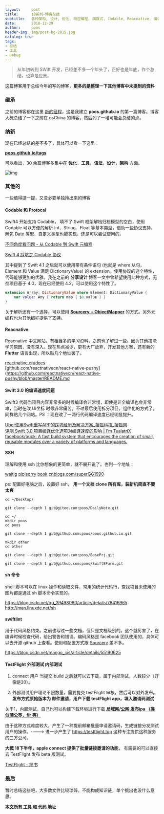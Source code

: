 ```yaml
---
layout:     post
title:      18系列-博客总结
subtitle:   各种架构, 设计, 优化, 响应编程, 函数式, Codable, Reacnative, 编译速度, SSH, sh 命令, swiftlint, TestFlight
date:       2018-12-29
author:     poos
header-img: img/post-bg-2015.jpg
catalog: true
tags:
- 总结
- 工具
- Debug
---
```


>  从年初转到 SWift 开发，已经差不多一个年头了，正好也是年底，作个总结，也算是应景。

这篇博客用于总结今年的写的博客，**更多的是整理一下其他博客中未提到的资料**

### 继承

之前的博客都在这里 [新的征程](https://poos.github.io/2018/06/06/-Begin)，这是我建立 **poos.github.io** 的第一篇博客。博客大概总结了一下之前在 osChina 的博客，然后列了一堆可能会总结的点。

### 纳新

现在已经总结的差不多了，具体可以看一下这里：

**[poos.github.io/tags](https://poos.github.io/tags/)**

可以看出，30 余篇博客多集中在 **优化**，**工具**，**语法**，**设计**，**架构** 方面。

![img](https://poos.github.io/img/2018_poos_github_io.png)

### 其他的

一些值得提一提，又没必要单独拎出来的博客

#### Codable 和 Protocal

Swift4 开始支持 Codable， 填不了 Swift 框架解档归档模型的空白，使用 Codable 可以方便的解析 Int、String、Float 等基本类型，借助一些协议支持，解包 Date 类型、自定义类型也能实现。还是可以尝试使用的。

[不同角度看问题 - 从 Codable 到 Swift 元编程](https://onevcat.com/2018/03/swift-meta/)

[Swift 4 踩坑之 Codable 协议](https://www.jianshu.com/p/bdd9c012df15)

其中提到了 Swift 4.1 之后就可以使用带有条件语句 (也就是 where 从句，Element 和 Value 满足 DictionaryValue) 的 extension。使用协议的这个特性，代码能够更加的优雅。我在之前的 **分享设计** 博客一文中曾希望使用此种方式，无奈项目基于 4.0，现在已经使用 4.2，可以使用这个特性了。


```swift
extension Array: DictionaryValue where Element: DictionaryValue {
    var value: Any { return map { $0.value } }
}
```
关于解析还有一个选择，可以使用 **[Sourcery + ObjectMapper](https://poos.github.io/tags/)** 的方式。另外元编程也为其他编程提供了支持。


#### Reacnative

Reacnative 中文网站，有相当多的学习资料，之前也了解过一些。因为其他技能学习原因，没有深入。现在热点减少，更有大厂放弃，开发其他方案，还有新的 **Flutter** 语言出现，所以贴几个地址罢了。

[reactnative.cn/docs](https://reactnative.cn/docs)     
[github.com/reactnativecn/react-native-pushy](https://github.com/reactnativecn/react-native-pushy/blob/master/README.md       

#### Swift 3.0 的编译速度问题

Swift3 代码当项目内容非常多的时候编译会非常慢，即使是非全编译也会非常难，当时在改 UI坐标 时候非常痛苦。不过最后使用拆分项目，组件化的方式了。同样贴几个网站。PS ：现在改了一两行代码编译速度已经明显提升。

[Uber使用Swift重写APP的踩坑经历及解决方案_搜狐科技_搜狐网](http://www.sohu.com/a/141470191_115128)       
[评测 Swift 3.0 项目编译优化选项对编译速度的影响 | I'm TualatriX](https://imtx.me/archives/2106.html)       
[facebook/buck: A fast build system that encourages the creation of small, reusable modules over a variety of platforms and languages.](https://github.com/facebook/buck)

#### SSH

理解和使用 ssh 比你想象的更简单，就不展开说了。也列一个地址：

[waitig](https://www.waitig.com/git%E5%8F%8Atoken%E7%9A%84%E4%BD%BF%E7%94%A8.html)
[pipisorry](https://blog.csdn.net/pipisorry/article/details/52269785)
[book](https://git-scm.com/book/zh/v1/%E6%9C%8D%E5%8A%A1%E5%99%A8%E4%B8%8A%E7%9A%84-Git-%E7%94%9F%E6%88%90-SSH-%E5%85%AC%E9%92%A5)
[cnblogs.com/superGG1990](https://www.cnblogs.com/superGG1990/p/6844952.html)

ps: 配置好电脑之后，设置好 ssh， **用一个文档 clone 所有库，装新机简直不要太爽**

```
cd ~/Desktop/

git clone --depth 1 git@gitee.com:poos/DailyNote.git

cd ~/
mkdir poos
cd poos

git clone --depth 1 git@github.com:poos/poos.github.io.git

mkdir other
cd other

git clone --depth 1 git@gitee.com:poos/BasePrj.git

git clone --depth 1 git@github.com:poos/SwiftEFarm.git

```

#### sh 命令

shell 脚本可以在 linux 操作和读取文件，常用的统计代码行，查找项目未使用的图片都是通过 sh 脚本命令实现的。

https://blog.csdn.net/qq_39498080/article/details/78416965  
http://man.linuxde.net/sh  


#### swiftlint

用于代码风格约束。之前也写过一些文档，但只是文档级别的。这个就厉害了，在编译时候检查代码，给出警告和错误。编码风格是 facebook 团队使用的，具体可以去开源 github 上查看。使用和配置方式跟 [Sourcery](https://poos.github.io/2018/12/27/Sourcery) 差不多。

https://blog.csdn.net/mango_ios/article/details/55190625

#### TestFlight 外部测试 内部测试

1. connect 用户 当提交 build 之后就可以去下载，属于内部测试，人数较少（好像是20）。

2. 外部测试用户理论不限数量，需要提交 testFilght 审核，然后可以对外发布。**发布方式原始版本为 邮件邀请，用户下载 testFlight app，填入邀请码测试**

关于1，内部测试，自己也可以构建下载环境进行下载 **[局域网/公网 发布ipa （类似蒲公英，fir 等）](https://poos.github.io/2018/10/30/ProjectIpaTest/)**

由于这种方式难度较大，产生了一种提前邮箱批量申请邀请码，生成链接分发测试用户的操作。----> 进一步产生了  https://testflight.top 这种专注提供这种服务的三方公司。

**大概 18下半年，apple connect 提供了批量链接邀请的功能**， 有需要的可以直接去 TestFlight 发布 beta 版测试。

[TestFlight - 简书](https://www.jianshu.com/p/173ec6ec44a5)


### 最后

暂时总结这些吧，大多数文件比较琐碎，不能构成知识链，单个挑出也没什么意思。

**[本文所有 工具 和 代码 地址](https://github.com/poos/BlogDemo)**
